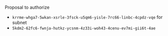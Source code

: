 Proposal to authorize
- `krrme-whga7-5wkan-xsrle-3fsck-u5qm6-yisle-7rc66-linbc-4cpdz-vqe`
for subnet
- `5kdm2-62fc6-fwnja-hutkz-ycsnm-4z33i-woh43-4cenu-ev7mi-gii6t-4ae`
